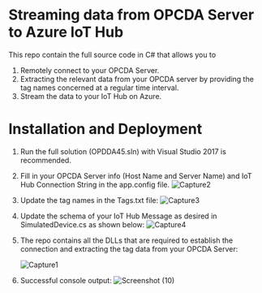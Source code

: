 # Streaming data from OPCDA Server to Azure IoT Hub

This repo contain the full source code in C# that allows you to 
1. Remotely connect to your OPCDA Server.
3. Extracting the relevant data from your OPCDA server by providing the tag names concerned at a regular time interval.
4. Stream the data to your IoT Hub on Azure.


# Installation and Deployment

1. Run the full solution (OPDDA45.sln) with Visual Studio 2017 is recommended. 

2. Fill in your OPCDA Server info (Host Name and Server Name) and IoT Hub Connection String in the app.config file.
   ![Capture2](https://user-images.githubusercontent.com/17831550/65575809-3dbd7300-dfa3-11e9-8145-3561c2f2c7f6.PNG)

3. Update the tag names in the Tags.txt file:
   ![Capture3](https://user-images.githubusercontent.com/17831550/65575778-2bdbd000-dfa3-11e9-9b1d-d863997e841c.PNG)
   
4. Update the schema of your IoT Hub Message as desired in SimulatedDevice.cs as shown below:
   ![Capture4](https://user-images.githubusercontent.com/17831550/65575755-1e264a80-dfa3-11e9-86fa-c647cd6f90cf.PNG)

5. The repo contains all the DLLs that are required to establish the connection and extracting the tag data from your OPCDA Server:

   ![Capture1](https://user-images.githubusercontent.com/17831550/65575841-5168d980-dfa3-11e9-99a3-83da87348f23.PNG)

6. Successful console output:
   ![Screenshot (10)](https://user-images.githubusercontent.com/17831550/65575696-077ff380-dfa3-11e9-875c-072f0ae4a4bc.png)

